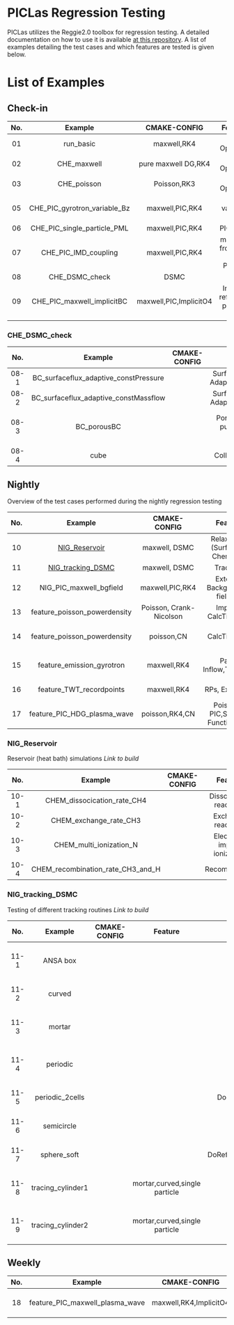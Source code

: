 # PICLas Regression Testing

PICLas utilizes the Reggie2.0 toolbox for regression testing. A detailed documentation on how to use it is available [at this repository](https://gitlab.com/reggie2.0/reggie2.0/blob/master/README.md). A list of examples detailing the test cases and which features are tested is given below.

# List of Examples

## Check-in

| **No.** |         **Example**          |    **CMAKE-CONFIG**    |           **Feature**           | **Execution**  |     **Comparing**      |
| :-----: | :--------------------------: | :--------------------: | :-----------------------------: | :------------: | :--------------------: |
|   01    |          run_basic           |      maxwell,RK4       |           DG-Operator           | nProcs=1,2,5,8 |        L2,Linf         |
|   02    |         CHE_maxwell          |  pure maxwell DG,RK4   |           DG-Operator           | nProcs=1,2,5,8 |        L2,Linf         |
|   03    |         CHE_poisson          |      Poisson,RK3       |           DG-Operator           | nProcs=1,2,5,8 |        L2,Linf         |
|   05    | CHE_PIC_gyrotron_variable_Bz |    maxwell,PIC,RK4     |        PIC, variable Bz         |   nProcs=1,2   | Database.csv, relative |
|   06    | CHE_PIC_single_particle_PML  |    maxwell,PIC,RK4     |            PIC, PML             |    particle    |   nProcs=1,2,5,8,10    |
|   07    |     CHE_PIC_IMD_coupling     |    maxwell,PIC,RK4     |   mapping from IMP to PICLas    |    nProcs=1    |    PartPata in Box     |
|   08    |        CHE_DSMC_check        |          DSMC          |                                 |                |                        |
|   09    |  CHE_PIC_maxwell_implicitBC  | maxwell,PIC,ImplicitO4 | Implicit reflective particle BC |    nProcs=1    |   Particle Position    |

### CHE_DSMC_check

| **No.** |              **Example**              | **CMAKE-CONFIG** |            **Feature**            | **Execution** |           **Comparing**            | **Readme** |
| :-----: | :-----------------------------------: | :--------------: | :-------------------------------: | :-----------: | :--------------------------------: | :--------: |
|  08-1   | BC_surfaceflux_adaptive_constPressure |                  | SurfaceFlux with AdaptiveType=1/2 |   nProcs=4    |        Integrated mass flux        |            |
|  08-2   | BC_surfaceflux_adaptive_constMassflow |                  | SurfaceFlux with AdaptiveType=3,4 |   nProcs=1    |        Integrated mass flux        |            |
|  08-3   |              BC_porousBC              |                  | PorousBC as a pump with 2 species |   nProcs=3    | Total # of removed part through BC |            |
|  08-4   |                 cube                  |                  |          Collismode=2,3           |   nProcs=2    |                                    |            |

## Nightly

Overview of the test cases performed during the nightly regression testing

| **No.** |         **Example**          |    **CMAKE-CONFIG**     |           **Feature**            |                **Execution**                |         **Comparing**          | **Readme** |
| :-----: | :--------------------------: | :---------------------: | :------------------------------: | :-----------------------------------------: | :----------------------------: | :--------: |
|   10    |        [NIG_Reservoir](#nig_reservoir)         |      maxwell, DSMC      | Relaxation, (Surface-) Chemistry |                                             |                                |            |
|   11    |      [NIG_tracking_DSMC](#nig_tracking_dsmc)       |      maxwell, DSMC      |             Tracking             |                                             |                                |            |
|   12    |   NIG_PIC_maxwell_bgfield    |     maxwell,PIC,RK4     |   External Background-field,h5   |                  nProcs=2                   |          DG_Solution           |            |
|   13    | feature_poisson_powerdensity | Poisson, Crank-Nicolson |      Implicit, CalcTimeAvg       |         DoRefMapping=T/F, nProcs=2          |     Final TimeAvg, h5diff      |            |
|   14    | feature_poisson_powerdensity |       poisson,CN        |           CalcTimeAvg            |   DoRefMapping=1,2, nProcs=2, CN implicit   |            TimeAvg             |            |
|   15    |  feature_emission_gyrotron   |       maxwell,RK4       |       Part-Inflow,TimeDep        | N=1,3,6,9,10, nProcs=1,2,10,25, gyro-circle |   LineIntegration of nPartIn   |            |
|   16    |   feature_TWT_recordpoints   |       maxwell,RK4       |          RPs, ExactFlux          |     nProcs=1,4, RPs, interior TE-Inflow     |       RP_State, RP_Daata       |            |
|   17    | feature_PIC_HDG_plasma_wave  |     poisson,RK4,CN      |  Poisson-PIC,Shape-Function-1D   |            nProcs=2, Imex for CN            | W_el LineIntegration over 2Per |            |

### NIG_Reservoir

Reservoir (heat bath) simulations *Link to build*

| **No.** |            **Example**            | **CMAKE-CONFIG** |        **Feature**         | **Execution** | **Comparing** | **Readme** |
| :-----: | :-------------------------------: | :--------------: | :------------------------: | :-----------: | :-----------: | :--------: |
|  10-1   |    CHEM_dissocication_rate_CH4    |                  |   Dissociation reactions   |   nProcs=1    |               |            |
|  10-2   |      CHEM_exchange_rate_CH3       |                  |     Exchange reactions     |   nProcs=1    |               |            |
|  10-3   |      CHEM_multi_ionization_N      |                  | Electron-impact ionization |   nProcs=1    |               |            |
|  10-4   | CHEM_recombination_rate_CH3_and_H |                  |       Recombination        |   nProcs=1    |               |            |

### NIG_tracking_DSMC

Testing of different tracking routines *Link to build*

| **No.** |    **Example**    | **CMAKE-CONFIG** |          **Feature**          |                 **Execution**                 |          **Comparing**           | **Readme** |
| :-----: | :---------------: | :--------------: | :---------------------------: | :-------------------------------------------: | :------------------------------: | :--------: |
|  11-1   |     ANSA box      |                  |                               |         DoRefMapping=T,F, nProcs=1,2          | PartInt, PartPos in bounding box |            |
|  11-2   |      curved       |                  |                               |         DoRefMapping=T  , nProcs=1,2          | PartInt with relative tolerance  |            |
|  11-3   |      mortar       |                  |                               |         DoRefMapping=T,F, nProcs=1,2          | PartInt, PartPos in bounding box |            |
|  11-4   |     periodic      |                  |                               |       DoRefMapping=T,F, nProcs=1,2,5,10       | PartInt, PartPos in bounding box |            |
|  11-5   |  periodic_2cells  |                  |                               |  DoRefMapping=T,F;TriaTracking=T,F, nProcs=1  |     PartPos in bounding box      |            |
|  11-6   |    semicircle     |                  |                               |         DoRefMapping=T,F, nProcs=1,2          |     PartPos in bounding box      |            |
|  11-7   |    sphere_soft    |                  |                               | DoRefMapping=T;RefMappingGuess=1,3,nProcs=1,2 |     PartPos in bounding box      |            |
|  11-8   | tracing_cylinder1 |                  | mortar,curved,single particle |           DoRefMapping=F, nProcs=1            |    PartPos-X in bounding box     |            |
|  11-9   | tracing_cylinder2 |                  | mortar,curved,single particle |           DoRefMapping=F, nProcs=1            |    PartPos-X in bounding box     |            |

## Weekly

| **No.** |           **Example**           |    **CMAKE-CONFIG**    |          **Feature**           |         **Execution**         |         **Comparing**          |
| :-----: | :-----------------------------: | :--------------------: | :----------------------------: | :---------------------------: | :----------------------------: |
|   18    | feature_PIC_maxwell_plasma_wave | maxwell,RK4,ImplicitO4 | Maxwell-PIC,SF1D, FastPeriodic | nProcs=2, IMEX for ImplicitO4 | W_el LineIntegration over 2Per |